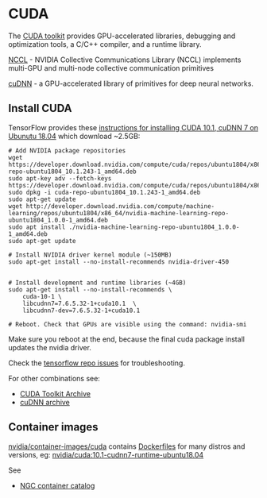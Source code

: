 # CUDA

The [CUDA toolkit](https://developer.nvidia.com/cuda-toolkit) provides GPU-accelerated libraries, debugging and optimization tools, a C/C++ compiler, and a runtime library.

[NCCL](https://developer.nvidia.com/nccl) - NVIDIA Collective Communications Library (NCCL) implements multi-GPU and multi-node collective communication primitives

[cuDNN](https://developer.nvidia.com/cudnn) - a GPU-accelerated library of primitives for deep neural networks.

## Install CUDA

TensorFlow provides these [instructions for installing CUDA 10.1, cuDNN 7 on Ubunutu 18.04](https://www.tensorflow.org/install/gpu#ubuntu_1804_cuda_101) which download ~2.5GB:

```
# Add NVIDIA package repositories
wget https://developer.download.nvidia.com/compute/cuda/repos/ubuntu1804/x86_64/cuda-repo-ubuntu1804_10.1.243-1_amd64.deb
sudo apt-key adv --fetch-keys https://developer.download.nvidia.com/compute/cuda/repos/ubuntu1804/x86_64/7fa2af80.pub
sudo dpkg -i cuda-repo-ubuntu1804_10.1.243-1_amd64.deb
sudo apt-get update
wget http://developer.download.nvidia.com/compute/machine-learning/repos/ubuntu1804/x86_64/nvidia-machine-learning-repo-ubuntu1804_1.0.0-1_amd64.deb
sudo apt install ./nvidia-machine-learning-repo-ubuntu1804_1.0.0-1_amd64.deb
sudo apt-get update

# Install NVIDIA driver kernel module (~150MB)
sudo apt-get install --no-install-recommends nvidia-driver-450


# Install development and runtime libraries (~4GB)
sudo apt-get install --no-install-recommends \
    cuda-10-1 \
    libcudnn7=7.6.5.32-1+cuda10.1  \
    libcudnn7-dev=7.6.5.32-1+cuda10.1

# Reboot. Check that GPUs are visible using the command: nvidia-smi
```

Make sure you reboot at the end, because the final cuda package install updates the nvidia driver.

Check the [tensorflow repo issues](https://github.com/tensorflow/tensorflow/issues) for troubleshooting.

For other combinations see:

- [CUDA Toolkit Archive](https://developer.nvidia.com/cuda-toolkit-archive)
- [cuDNN archive](https://developer.nvidia.com/rdp/cudnn-archive)

## Container images

[nvidia/container-images/cuda](https://gitlab.com/nvidia/container-images/cuda) contains [Dockerfiles](https://gitlab.com/nvidia/container-images/cuda/-/tree/master/dist) for many distros and versions, eg: [nvidia/cuda:10.1-cudnn7-runtime-ubuntu18.04](https://gitlab.com/nvidia/container-images/cuda/-/blob/master/dist/10.1/ubuntu18.04-x86_64/runtime/cudnn7/Dockerfile)

See

- [NGC container catalog](https://ngc.nvidia.com/catalog/containers)
